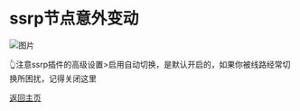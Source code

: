 # ssrp节点意外变动

![图片](https://user-images.githubusercontent.com/73426989/150648321-6de67a2c-4476-4bc4-8612-3a195cb650c1.png)              

👆注意ssrp插件的高级设置>启用自动切换，是默认开启的，如果你被线路经常切换所困扰，记得关闭这里                     



[返回主页](https://boduoyejieyi666.github.io/whonolikeboduoyejieyi/)             




